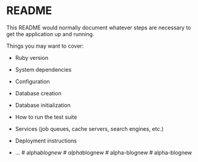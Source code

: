 # README

This README would normally document whatever steps are necessary to get the
application up and running.

Things you may want to cover:

* Ruby version

* System dependencies

* Configuration

* Database creation

* Database initialization

* How to run the test suite

* Services (job queues, cache servers, search engines, etc.)

* Deployment instructions

* ...
#   a l p h a _ b l o g n e w  
 #   a l p h a _ b l o g n e w  
 #   a l p h a - b l o g n e w  
 #   a l p h a - b l o g n e w  
 